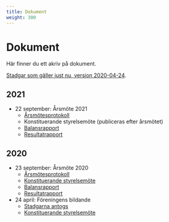 ```yaml
---
title: Dokument
weight: 300
---
```


# Dokument

Här finner du ett akriv på dokument.

[Stadgar som gäller just nu, version 2020-04-24](/documents/2020/stadgar-2020-04-24.pdf).

## 2021

- 22 september: Årsmöte 2021
  - [Årsmötesprotokoll](/documents/2021/arsmote-2021.pdf)
  - Konstituerande styrelsemöte (publiceras efter årsmötet)
  - [Balansrapport](/documents/2021/Balansrapport%202020-07-01-2021-06-30.pdf)
  - [Resultatrapport](/documents/2021/Resultatrapport%202020-07-01-2021-06-30.pdf)

## 2020

- 23 september: Årsmöte 2020
  - [Årsmötesprotokoll](/documents/2020/arsmote-2020.pdf)
  - [Konstituerande styrelsemöte](/documents/2020/konstituerande-styrelsemote-2020-09-23.pdf)
  - [Balansrapport](/documents/2020/Balansrapport%202020-05-04-2020-06-30.pdf)
  - [Resultatrapport](/documents/2020/Resultatrapport%202020-05-04-2020-06-30.pdf)
- 24 april: Föreningens bildande
  - [Stadgarna antogs](/documents/2020/stadgar-2020-04-24.pdf)
  - [Konstituerande styrelsemöte](/documents/2020/konstituerande-styrelsemote-2020-04-24.pdf)
